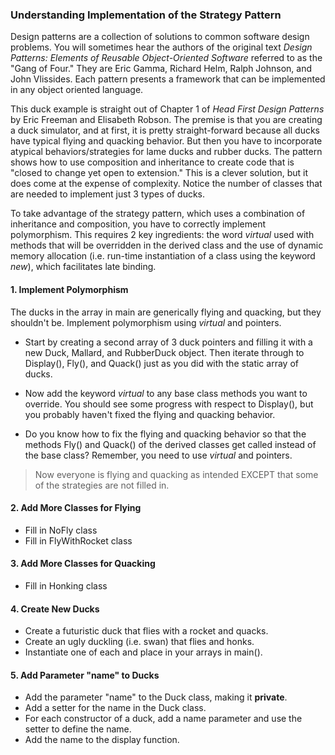 ### Understanding Implementation of the Strategy Pattern

Design patterns are a collection of solutions to common software design problems. You will sometimes hear the authors of the original text _Design Patterns: Elements of Reusable Object-Oriented Software_ referred to as the "Gang of Four." They are Eric Gamma, Richard Helm, Ralph Johnson, and John Vlissides. Each pattern presents a framework that can be implemented in any object oriented language.

This duck example is straight out of Chapter 1 of _Head First Design Patterns_ by Eric Freeman and Elisabeth Robson. The premise is that you are creating a duck simulator, and at first, it is pretty straight-forward because all ducks have typical flying and quacking behavior. But then you have to incorporate atypical behaviors/strategies for lame ducks and rubber ducks. The pattern shows how to use composition and inheritance to create code that is "closed to change yet open to extension." This is a clever solution, but it does come at the expense of complexity. Notice the number of classes that are needed to implement just 3 types of ducks.

To take advantage of the strategy pattern, which uses a combination of inheritance and composition, you have to correctly implement polymorphism. This requires 2 key ingredients: the word _virtual_ used with methods that will be overridden in the derived class and the use of dynamic memory allocation (i.e. run-time instantiation of a class using the keyword _new_), which facilitates late binding.

#### 1. Implement Polymorphism

The ducks in the array in main are generically flying and quacking, but they shouldn't be. Implement polymorphism using _virtual_ and pointers.

- Start by creating a second array of 3 duck pointers and filling it with a new Duck, Mallard, and RubberDuck object. Then iterate through to Display(), Fly(), and Quack() just as you did with the static array of ducks.

- Now add the keyword _virtual_ to any base class methods you want to override. You should see some progress with respect to Display(), but you probably haven't fixed the flying and quacking behavior.

- Do you know how to fix the flying and quacking behavior so that the methods Fly() and Quack() of the derived classes get called instead of the base class? Remember, you need to use _virtual_ and pointers.

> Now everyone is flying and quacking as intended EXCEPT that some of the strategies are not filled in.

#### 2. Add More Classes for Flying

- Fill in NoFly class
- Fill in FlyWithRocket class

#### 3. Add More Classes for Quacking

- Fill in Honking class

#### 4. Create New Ducks

- Create a futuristic duck that flies with a rocket and quacks.
- Create an ugly duckling (i.e. swan) that flies and honks.
- Instantiate one of each and place in your arrays in main().

#### 5. Add Parameter "name" to Ducks

- Add the parameter "name" to the Duck class, making it **__private__**.
- Add a setter for the name in the Duck class.
- For each constructor of a duck, add a name parameter and use the setter to define the name.
- Add the name to the display function.
